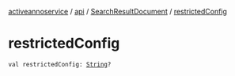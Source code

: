 [activeannoservice](../../index.md) / [api](../index.md) / [SearchResultDocument](index.md) / [restrictedConfig](./restricted-config.md)

# restrictedConfig

`val restrictedConfig: `[`String`](https://kotlinlang.org/api/latest/jvm/stdlib/kotlin/-string/index.html)`?`